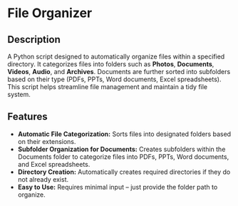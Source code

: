 # File Organizer

## Description
A Python script designed to automatically organize files within a specified directory. It categorizes files into folders such as **Photos**, **Documents**, **Videos**, **Audio**, and **Archives**. Documents are further sorted into subfolders based on their type (PDFs, PPTs, Word documents, Excel spreadsheets). This script helps streamline file management and maintain a tidy file system.

## Features
- **Automatic File Categorization:** Sorts files into designated folders based on their extensions.
- **Subfolder Organization for Documents:** Creates subfolders within the Documents folder to categorize files into PDFs, PPTs, Word documents, and Excel spreadsheets.
- **Directory Creation:** Automatically creates required directories if they do not already exist.
- **Easy to Use:** Requires minimal input – just provide the folder path to organize.
